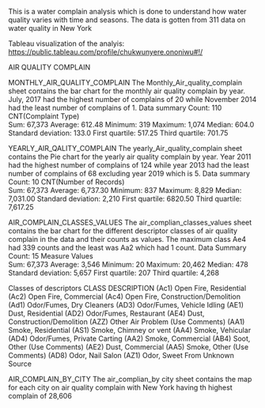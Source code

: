 This is a water complain analysis which is done to understand how water quality varies with time and seasons. The data is gotten from 311 data on water quality in New York

Tableau visualization of the analyis: https://public.tableau.com/profile/chukwunyere.ononiwu#!/ 

AIR QUALITY COMPLAIN

MONTHLY_AIR_QUALITY_COMPLAIN
The Monthly_Air_quality_complain sheet contains the bar chart for the monthly air quality complain by year. July, 2017 had the highest number of complains of 20 while November 2014 had the least number of complains of 1.
Data summary
Count:	110
CNT(Complaint Type)	 
Sum:	67,373
Average:	612.48
Minimum:	319
Maximum:	1,074
Median:	604.0
Standard deviation:	133.0
First quartile:	517.25
Third quartile:	701.75

YEARLY_AIR_QALITY_COMPLAIN
The yearly_Air_quality_complain sheet contains the Pie chart for the yearly air quality complain by year. Year 2011 had the highest number of complains of 124 while year 2013 had the least number of complains of 68 excluding year 2019 which is 5.
Data summary
Count:	10
CNT(Number of Records)	 
Sum:	67,373
Average:	6,737.30
Minimum:	837
Maximum:	8,829
Median:	7,031.00
Standard deviation:	2,210
First quartile:	6820.50
Third quartile:	7,617.25


AIR_COMPLAIN_CLASSES_VALUES
The air_complian_classes_values sheet contains the bar chart for the different descriptor classes of air quality complain in the data and their counts as values. The maximum class Ae4 had 339 counts and the least was Aa2 which had 1 count.
Data Summary
Count:	15
Measure Values	 
Sum:	67,373
Average:	3,546
Minimum:	20
Maximum:	20,462
Median:	478
Standard deviation:	5,657
First quartile:	207
Third quartile:	4,268

Classes of descriptors
CLASS	DESCRIPTION
(Ac1)	Open Fire, Residential
(Ac2)	Open Fire, Commercial
(Ac4)	Open Fire, Construction/Demolition
(Ad1)	Odor/Fumes, Dry Cleaners
(AD3)	Odor/Fumes, Vehicle Idling
(AE1)	Dust, Residential
(AD2)	Odor/Fumes, Restaurant
(AE4)	Dust, Construction/Demolition
(AZZ)	Other Air Problem (Use Comments)
(AA1)	Smoke, Residential
(AS1)	Smoke, Chimney or vent 
(AA4)	Smoke, Vehicular
(AD4)	Odor/Fumes, Private Carting
(AA2)	Smoke, Commercial
(AB4)	Soot, Other (Use Comments)
(AE2)	Dust, Commercial 
(AA5)	Smoke, Other (Use Comments)
(AD8)	Odor, Nail Salon
(AZ1)	Odor, Sweet From Unknown Source

 
AIR_COMPLAIN_BY_CITY
The air_complian_by city sheet contains the map for each city on air quality complain with New York having th highest complain of 28,606

